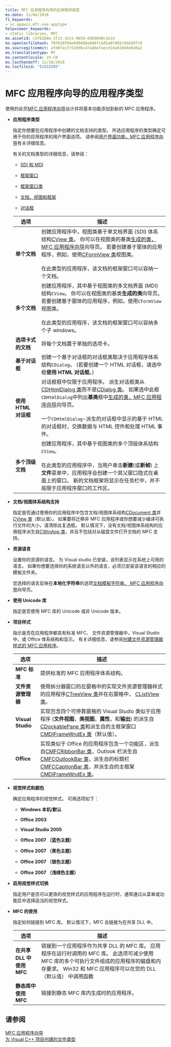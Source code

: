 ```yaml
---
title: MFC 应用程序向导的应用程序类型
ms.date: 11/04/2016
f1_keywords:
- vc.appwiz.mfc.exe.apptype
helpviewer_keywords:
- static libraries, MFC
ms.assetid: c3f62b0e-3f13-42c5-9859-d3890d0c3e1d
ms.openlocfilehash: 79f620766e8d0888e606fcb45a0fd02c9de58fc9
ms.sourcegitcommit: afd6fac7c519dbc47a4befaece14a919d4e0a8a2
ms.translationtype: MT
ms.contentlocale: zh-CN
ms.lasthandoff: 11/10/2018
ms.locfileid: "51522585"
---
```

# <a name="application-type-mfc-application-wizard"></a>MFC 应用程序向导的应用程序类型

使用的此页[MFC 应用程序向导](../../mfc/reference/mfc-application-wizard.md)设计并将基本功能添加到新的 MFC 应用程序。

- **应用程序类型**

  指定你想要在应用程序中创建的文档支持的类型。 所选应用程序的类型确定可用于你的应用程序的用户界面选项。 请参阅[用户界面功能，MFC 应用程序向导](../../mfc/reference/user-interface-features-mfc-application-wizard.md)有关详细信息。

   有关的文档类型的详细信息，请参阅：

  - [SDI 和 MDI](../../mfc/sdi-and-mdi.md)

  - [框架窗口](../../mfc/frame-windows.md)

  - [框架窗口类](../../mfc/frame-window-classes.md)

  - [文档、视图和框架](../../mfc/documents-views-and-the-framework.md)

  - [对话框](../../mfc/dialog-boxes.md)

  |选项|描述|
  |------------|-----------------|
  |**单个文档**|创建应用程序中，视图类基于单文档界面 (SDI) 体系结构[CView 类](../../mfc/reference/cview-class.md)。 你可以在视图类的基类[生成的类，MFC 应用程序向导](../../mfc/reference/generated-classes-mfc-application-wizard.md)向导页。 若要创建基于窗体的应用程序，例如，使用[CFormView 类](../../mfc/reference/cformview-class.md)视图类。<br /><br /> 在此类型的应用程序，该文档的框架窗口可以容纳一个文档。|
  |**多个文档**|创建应用程序，其中基于视图类的多文档界面 (MDI) 结构`CView`。 你可以在视图类的基类**生成的类**向导页。 若要创建基于窗体的应用程序，例如，使用`CFormView`视图类。<br /><br /> 在此类型的应用程序，该文档的框架窗口可以容纳多个子 windows。|
  |**选项卡式的文档**|将每个文档置于单独的选项卡。|
  |**基于对话框**|创建一个基于对话框的对话框类取决于应用程序体系结构`CDialog`。 (若要创建一个 HTML 对话框，请选中框**使用 HTML 对话框**。)|
  |**使用 HTML 对话框**|对话框框中仅限于应用程序。 派生对话框类从[CDHtmlDialog 类](../../mfc/reference/cdhtmldialog-class.md)而不是[CDialog 类](../../mfc/reference/cdialog-class.md)。 如果选中此框`CDHtmlDialog`中列出**基类**框中[生成的类，MFC 应用程序向导](../../mfc/reference/generated-classes-mfc-application-wizard.md)向导页。<br /><br /> 一个`CDHtmlDialog`-派生的对话框中显示的基于 HTML 的对话框时，交换数据与 HTML 控件和处理 HTML 事件。|
  |**多个顶级文档**|创建应用程序，其中基于视图类的多个顶级体系结构`CView`。<br /><br /> 在此类型的应用程序中，当用户单击**新建**(或**新帧**) 上**文件**菜单中，应用程序会创建一个其父窗口隐式在桌面上的窗口。 新的文档框架将显示在任务栏中，并不局限于应用程序窗口的工作区。|

- **文档/视图体系结构支持**

  指定是否通过使用你的应用程序中包含文档/视图体系结构[CDocument 类](../../mfc/reference/cdocument-class.md)并[CView 类](../../mfc/reference/cview-class.md)（默认值）。 如果要将迁移非 MFC 应用程序或你想要减少编译可执行文件的大小，请清除此复选框。 默认情况下，没有文档/视图体系结构的应用程序派生自[CWinApp 类](../../mfc/reference/cwinapp-class.md)，并且不包括对从磁盘文件打开文档的 MFC 支持。

- **资源语言**

  设置你的资源的语言。 为 Visual studio 已安装，该列表显示在系统上可用的语言。 如果你想要选择你的系统语言以外的语言，必须已安装该语言的相应的模板文件夹。

  您选择的语言反映在**本地化字符串**的选项[文档模板字符串、 MFC 应用程序向导](../../mfc/reference/document-template-strings-mfc-application-wizard.md)向导页。

- **使用 Unicode 库**

  指定是否使用 MFC 库的 Unicode 或非 Unicode 版本。

- **项目样式**

  指示是否在应用程序都具有标准 MFC、 文件资源管理器中，Visual Studio 中，或 Office 体系结构和显示。 有关详细信息，请参阅[创建文件资源管理器样式的 MFC 应用程序](../../mfc/reference/creating-a-file-explorer-style-mfc-application.md)。

  |选项|描述|
  |------------|-----------------|
  |**MFC 标准**|提供标准的 MFC 应用程序体系结构。|
  |**文件资源管理器**|使用拆分器窗口的左窗格中的实现文件资源管理器样式的应用程序[CTreeView 类](../../mfc/reference/ctreeview-class.md)并在右窗格中， [CListView 类](../../mfc/reference/clistview-class.md)。|
  |**Visual Studio**|实现包含四个可停靠窗格的 Visual Studio 类似于应用程序 (**文件视图**，**类视图**，**属性**，和**输出**) 的派生自[CDockablePane 类](../../mfc/reference/cdockablepane-class.md)和派生自的主框架窗口[CMDIFrameWndEx 类](../../mfc/reference/cmdiframewndex-class.md)（默认值）。|
  |**Office**|实现类似于 Office 的应用程序包含一个功能区，派生自[CMFCRibbonBar 类](../../mfc/reference/cmfcribbonbar-class.md)，Outlook 栏派生自[CMFCOutlookBar 类](../../mfc/reference/cmfcoutlookbar-class.md)，派生自的标题栏[CMFCCaptionBar 类](../../mfc/reference/cmfccaptionbar-class.md)，并派生自的主框架[CMDIFrameWndEx 类](../../mfc/reference/cmdiframewndex-class.md)。|

- **视觉样式和颜色**

  确定应用程序的视觉样式。 可用选项如下：

  - **Windows 本机/默认**

  - **Office 2003**

  - **Visual Studio 2005**

  - **Office 2007 （蓝色主题）**

  - **Office 2007 （黑色主题）**

  - **Office 2007 （银色主题）**

  - **Office 2007 （浅绿色主题）**

- **启用视觉样式切换**

  指定用户是否可以更改的视觉样式的应用程序在运行时，通常通过从菜单或功能区中选择适当的视觉样式。

- **MFC 的使用**

  指定如何链接到 MFC 库。 默认情况下，MFC 会链接为在共享 DLL 中。

  |选项|描述|
  |------------|-----------------|
  |**在共享 DLL 中使用 MFC**|链接到一个应用程序作为共享 DLL 的 MFC 库。 应用程序在运行时调用的 MFC 库。 此选项可减少使用 MFC 库的多个可执行文件组成的应用程序的磁盘和内存要求。 Win32 和 MFC 应用程序可以在您的 DLL （默认值） 中调用函数|
  |**静态库中使用 MFC**|链接到静态 MFC 库内生成时的应用程序。|

## <a name="see-also"></a>请参阅

[MFC 应用程序向导](../../mfc/reference/mfc-application-wizard.md)<br/>
[为 Visual C++ 项目创建的文件类型](../../ide/file-types-created-for-visual-cpp-projects.md)
